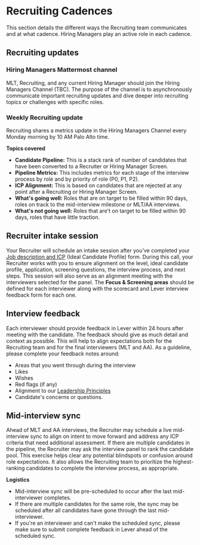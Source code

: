 # Recruiting Cadences

This section details the different ways the Recruiting team communicates and at what cadence. Hiring Managers play an active role in each cadence. 

## Recruiting updates

### Hiring Managers Mattermost channel

MLT, Recruiting, and any current Hiring Manager should join the Hiring Managers Channel (TBC). The purpose of the channel is to asynchronously communicate important recruiting updates and dive deeper into recruiting topics or challenges with specific roles.  

### Weekly Recruiting update

Recruiting shares a metrics update in the Hiring Managers Channel every Monday morning by 10 AM Palo Alto time. 

**Topics covered**

* **Candidate Pipeline:** This is a stack rank of number of candidates that have been converted to a Recruiter or Hiring Manager Screen.
* **Pipeline Metrics:** This includes metrics for each stage of the interview process by role and by priority of role (P0, P1, P2).
* **ICP Alignment:** This is based on candidates that are rejected at any point after a Recruiting or Hiring Manager Screen.
* **What's going well:** Roles that are on target to be filled within 90 days, roles on track to the mid-interview milestone or MLT/AA interviews.
* **What's not going well:** Roles that are't on target to be filled within 90 days, roles that have little traction.

## Recruiter intake session

Your Recruiter will schedule an intake session after you’ve completed your [Job description and ICP](https://docs.google.com/document/d/1rpTI2NKu4H_781vpx_eD9Fku7go4gGDs1P7bJAMQvAU/edit) \(Ideal Candidate Profile\) form. During this call, your Recruiter works with you to ensure alignment on the level, ideal candidate profile, application, screening questions, the interview process, and next steps. This session will also serve as an alignment meeting with the interviewers selected for the panel. The **Focus & Screening areas** should be defined for each interviewer along with the scorecard and Lever interview feedback form for each one.

## Interview feedback

Each interviewer should provide feedback in Lever within 24 hours after meeting with the candidate. The feedback should give as much detail and context as possible. This will help to align expectations both for the Recruiting team and for the final interviewers \(MLT and AA\). As a guideline, please complete your feedback notes around:

* Areas that you went through during the interview
* Likes
* Wishes
* Red flags (if any)
* Alignment to our [Leadership Principles](https://mattermost.com/about-us/)
* Candidate's concerns or questions.

## Mid-interview sync

Ahead of MLT and AA interviews, the Recruiter may schedule a live mid-interview sync to align on intent to move forward and address any ICP criteria that need additional assessment. If there are multiple candidates in the pipeline, the Recruiter may ask the interview panel to rank the candidate pool. This exercise helps clear any potential blindspots or confusion around role expectations. It also allows the Recruiting team to prioritize the highest-ranking candidates to complete the interview process, as appropriate.

**Logistics**

* Mid-interview sync will be pre-scheduled to occur after the last mid-interviewer completes.
* If there are multiple candidates for the same role, the sync may be scheduled after all candidates have gone through the last mid-interviewer.
* If you're an interviewer and can't make the scheduled sync, please make sure to submit complete feedback in Lever ahead of the scheduled sync.
